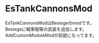 # EsTankCannonsMod
EsTankCannonsModはBesiegeのmodです。  
Besiegeに戦車砲等の武装を追加します。  
AddCustomModuleModが前提になってます。
